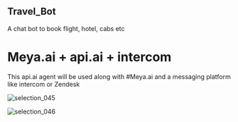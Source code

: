 ## Travel_Bot
A chat bot to book flight, hotel, cabs etc

# Meya.ai + api.ai + intercom
This api.ai agent will be used along with #Meya.ai and a messaging platform like intercom or Zendesk


![selection_045](https://user-images.githubusercontent.com/17767383/28778124-9d2a280e-761b-11e7-9f89-6cbcee6c12cd.png)

![selection_046](https://user-images.githubusercontent.com/17767383/28778138-ab806512-761b-11e7-840e-16833296becf.png)
